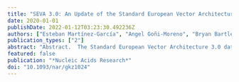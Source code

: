 ```yaml
---
title: "SEVA 3.0: An Update of the Standard European Vector Architecture for Enabling Portability of Genetic Constructs among Diverse Bacterial Hosts"
date: 2020-01-01
publishDate: 2022-01-12T03:23:30.492236Z
authors: ["Esteban Martínez-García", "Angel Goñi-Moreno", "Bryan Bartley", "James McLaughlin", "Lucas Sánchez-Sampedro", "Héctor Pascual del Pozo", "Clara Prieto Hernández", "Ada Serena Marletta", "Davide De Lucrezia", "Guzmán Sánchez-Fernández", "Sofía Fraile", "Víctor de Lorenzo"]
publication_types: ["2"]
abstract: "Abstract.  The Standard European Vector Architecture 3.0 database (SEVA-DB 3.0, http://seva.cnb.csic.es) is the update of the platform launched in 2013 both as"
featured: false
publication: "*Nucleic Acids Research*"
doi: "10.1093/nar/gkz1024"
---
```


